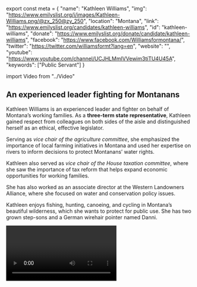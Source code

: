 export const meta = {
  "name": "Kathleen Williams",
  "img": "https://www.emilyslist.org/i/images/Kathleen-Williams.png/@zx_250@zy_250",
  "location": "Montana",
  "link": "https://www.emilyslist.org/candidates/kathleen-williams",
  "id": "kathleen-williams",
  "donate": "https://www.emilyslist.org/donate/candidate/kathleen-williams",
  "facebook": "https://www.facebook.com/Williamsformontana/",
  "twitter": "https://twitter.com/williamsformt?lang=en",
  "website": "",
  "youtube": "https://www.youtube.com/channel/UCJHLMmIVVewim3tiTU4U45A",
  "keywords": ["Public Servant"]
}

import Video from "../Video"

## An experienced leader fighting for Montanans

Kathleen Williams is an experienced leader and fighter on behalf of Montana’s working families. As a **three-term state representative**, Kathleen gained respect from colleagues on both sides of the aisle and distinguished herself as an ethical, effective legislator.

Serving as _vice chair of the agriculture committee_, she emphasized the importance of local farming initiatives in Montana and used her expertise on rivers to inform decisions to protect Montanans’ water rights.

Kathleen also served as _vice chair of the House taxation committee_, where she saw the importance of tax reform that helps expand economic opportunities for working families.

She has also worked as an associate director at the Western Landowners Alliance, where she focused on water and conservation policy issues.

Kathleen enjoys fishing, hunting, canoeing, and cycling in Montana’s beautiful wilderness, which she wants to protect for public use. She has two grown step-sons and a German wirehair pointer named Danni.

<Video id="Mzc7SRb_ZZ8" />

## A champion for expanding health care and economic opportunity

Kathleen is running for Congress because she cares deeply about protecting Montanans’ health care and expanding economic opportunity. While she was in the legislature, Kathleen helped shepherd the passage of a bill that sought to ensure cancer patients are treated fairly by health insurers and able to participate in clinical trials that could lead to breakthroughs in treatment. She has released a detailed health policy plan that she will work to pass in Congress. “When I talk to people, health care is absolutely [number one]. If we didn’t have the political will before, we better get it, because we have to fix this,” she has said. Part of Kathleen’s commitment to improving health care comes from the fact that she served as a caregiver for her ailing mother when she was only 11 years old. “I know how an illness can affect a family – it’s hard. We need to make sure every family has health care,” she has said.

## An opportunity to flip a seat and flip the House

Kathleen won a crowded primary to face off against freshman incumbent Rep. Greg Gianforte, who should not only be considered dangerous because of his extreme views on health care and public lands, but also because he pleaded guilty to physically assaulting a reporter on the campaign trail during his special election. This is an opportunity to flip a seat from red to blue and help Democrats win back the House. Kathleen would be the first woman to represent Montana in Congress since the 1940s. “I had a lot of women say they were not sure a woman could win in Montana, and after a while I got blunt: ‘Well, it won’t happen if that’s what we think!’” she has said. Let’s show this champion for Montanans the full support of the EMILY’s List community and help her win this race.
